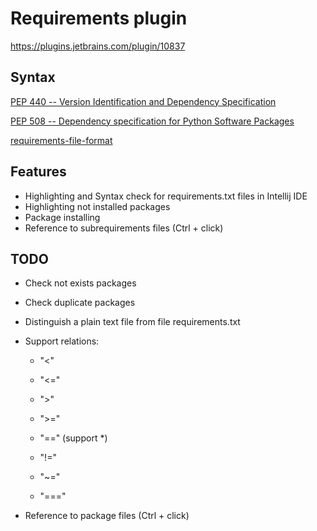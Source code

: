 # Requirements plugin

https://plugins.jetbrains.com/plugin/10837

## Syntax

[PEP 440 -- Version Identification and Dependency Specification](https://www.python.org/dev/peps/pep-0440)

[PEP 508 -- Dependency specification for Python Software Packages](https://www.python.org/dev/peps/pep-0508)

[requirements-file-format](https://pip.pypa.io/en/stable/reference/pip_install/#requirements-file-format)

## Features

* Highlighting and Syntax check for requirements.txt files in Intellij IDE
* Highlighting not installed packages
* Package installing
* Reference to subrequirements files (Ctrl + click)

## TODO

* Check not exists packages
* Check duplicate packages
* Distinguish a plain text file from file requirements.txt
* Support relations:

    * "<"
    
    * "<="
    
    * ">"
    
    * ">="
    
    * "==" (support *)
    
    * "!="
    
    * "~="
    
    * "==="
* Reference to package files (Ctrl + click)
